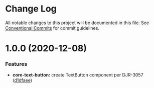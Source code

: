 # Change Log

All notable changes to this project will be documented in this file.
See [Conventional Commits](https://conventionalcommits.org) for commit guidelines.

# 1.0.0 (2020-12-08)


### Features

* **core-text-button:** create TextButton component per DJR-3057 ([d1dfaee](https://github.com/telus/tds-core/commit/d1dfaeef737cdce639e0b944de35d04030876743))
